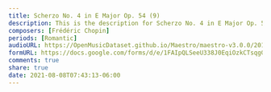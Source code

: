 ```yaml
---
title: Scherzo No. 4 in E Major Op. 54 (9)
description: This is the description for Scherzo No. 4 in E Major Op. 54 by Frédéric Chopin
composers: [Frédéric Chopin]
periods: [Romantic]
audioURL: https://OpenMusicDataset.github.io/Maestro/maestro-v3.0.0/2017/MIDI-Unprocessed_044_PIANO044_MID--AUDIO-split_07-06-17_Piano-e_1-04_wav--4.midi
formURL: https://docs.google.com/forms/d/e/1FAIpQLSeeU338J0EqiOzkCTsqgGofuFAKb9-nNCh-b_EdNtenjpV9ig/viewform
comments: true
share: true
date: 2021-08-08T07:43:13-06:00
---
```

